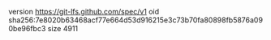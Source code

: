 version https://git-lfs.github.com/spec/v1
oid sha256:7e8020b63468acf77e664d53d916215e3c73b70fa80898fb5876a090be96fbc3
size 4911
